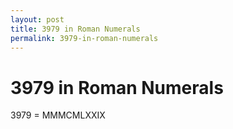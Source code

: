 ```yaml
---
layout: post
title: 3979 in Roman Numerals
permalink: 3979-in-roman-numerals
---
```


# 3979 in Roman Numerals

3979 = MMMCMLXXIX
